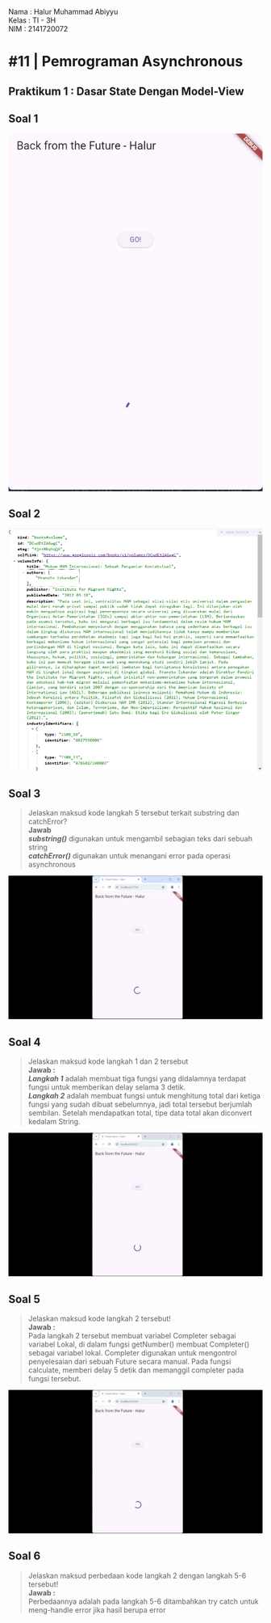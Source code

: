 Nama : Halur Muhammad Abiyyu
<br>
Kelas : TI - 3H
<br>
NIM : 2141720072

# #11 | Pemrograman Asynchronous

## Praktikum 1 : Dasar State Dengan Model-View

## Soal 1
![Soal 1](./assets/soal_1.png)

## Soal 2
![Soal 2](./assets/soal_2.png)

## Soal 3

> Jelaskan maksud kode langkah 5 tersebut terkait substring dan catchError? <br> **Jawab** <br>
***substring()*** digunakan untuk mengambil sebagian teks dari sebuah string <br>
***catchError()*** digunakan untuk menangani error pada operasi asynchronous

![Soal 3](./assets/soal_3.gif)

## Soal 4

> Jelaskan maksud kode langkah 1 dan 2 tersebut <br>
**Jawab :** <br>
***Langkah 1*** adalah membuat tiga fungsi yang didalamnya terdapat fungsi untuk memberikan delay selama 3 detik.<br>
***Langkah 2*** adalah membuat fungsi untuk menghitung total dari ketiga fungsi yang sudah dibuat sebelumnya, jadi total tersebut berjumlah sembilan. Setelah mendapatkan total, tipe data total akan diconvert kedalam String.<br>

![Soal 4](./assets/soal_4.gif)

## Soal 5
> Jelaskan maksud kode langkah 2 tersebut! <br>
**Jawab :** <br>
Pada langkah 2 tersebut membuat variabel Completer sebagai variabel Lokal, di dalam fungsi getNumber() membuat Completer<int>() sebagai variabel lokal.
Completer digunakan untuk mengontrol penyelesaian dari sebuah Future secara manual. Pada fungsi calculate, memberi delay 5 detik dan memanggil completer pada fungsi tersebut.

![Soal 5](./assets/soal_5.gif)

## Soal 6
> Jelaskan maksud perbedaan kode langkah 2 dengan langkah 5-6 tersebut! <br>
**Jawab :** <br>
Perbedaannya adalah pada langkah 5-6 ditambahkan try catch untuk meng-handle error jika hasil berupa error